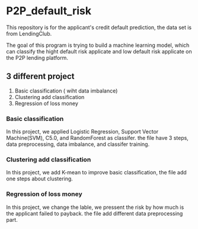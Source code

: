 # P2P_default_risk
This repository is for the applicant's credit default prediction, the data set is from LendingClub.

The goal of this program is trying to build a machine learning model,
which can classify the hight default risk applicate and low default risk applicate
on the P2P lending platform. 

## 3 different project
1. Basic classification ( wiht data imbalance)
2. Clustering add classification
3. Regression of loss money

### Basic classification
 In this project, we applied Logistic Regression, Support Vector Machine(SVM), C5.0, and RandomForest as classifer.
 the file have 3 steps, data preprocessing, data imbalance, and classifer training.

### Clustering add classification
 In this project, we add K-mean to improve basic classification,
 the file add one steps about clustering.

### Regression of loss money
 In this project, we change the lable, we pressent the risk by how much is the applicant failed to payback.
 the file add different data preprocessing part.
